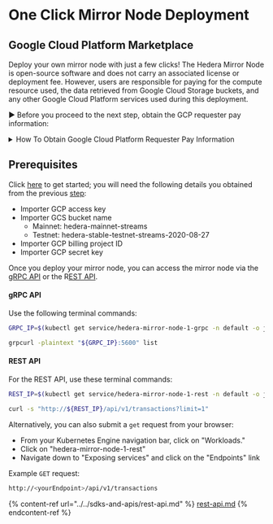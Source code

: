# One Click Mirror Node Deployment

## Google Cloud Platform Marketplace

Deploy your own mirror node with just a few clicks! The Hedera Mirror Node is open-source software and does not carry an associated license or deployment fee. However, users are responsible for paying for the compute resource used, the data retrieved from Google Cloud Storage buckets, and any other Google Cloud Platform services used during this deployment.&#x20;

► Before you proceed to the next step, obtain the GCP requester pay information:

<details>

<summary>How To Obtain Google Cloud Platform Requester Pay Information</summary>

In this step, you will generate your Google Cloud Platform HMAC access keys. These keys are needed to authenticate requests between your machine and Google Cloud Storage. They are similar to a username and password. Follow these steps to retrieve your **access key, secret**, and **project ID**:

* Create a new [project](https://cloud.google.com/resource-manager/docs/creating-managing-projects) and link your [billing account](https://cloud.google.com/billing/docs/how-to/manage-billing-account).
* From the left navigation bar, select **Cloud Storage > Settings.**
* Click the **Interoperability** tab and scroll down to the **User account HMAC** section.
* If you don't already have a default project set, set it now.
* Click **create keys** to generate access keys for your account.

</details>

## Prerequisites

Click [here](https://console.cloud.google.com/marketplace/details/mirror-node-public/hedera-mirror-node) to get started; you will need the following details you obtained from the previous [step](one-click-mirror-node-deployment.md#how-to-obtain-google-cloud-platform-requester-pay-information):

* Importer GCP access key
* Importer GCS bucket name
  * Mainnet: hedera-mainnet-streams
  * Testnet: hedera-stable-testnet-streams-2020-08-27
* Importer GCP billing project ID
* Importer GCP secret key

Once you deploy your mirror node, you can access the mirror node via the [gRPC API](../../sdks-and-apis/hedera-consensus-service-api.md) or the R[EST API](../../sdks-and-apis/rest-api.md).

#### **gRPC API**

Use the following terminal commands:

```bash
GRPC_IP=$(kubectl get service/hedera-mirror-node-1-grpc -n default -o jsonpath='{.status.loadBalancer.ingress[0].ip}')

grpcurl -plaintext "${GRPC_IP}:5600" list
```

#### **REST API**

For the REST API, use these terminal commands:

```bash
REST_IP=$(kubectl get service/hedera-mirror-node-1-rest -n default -o jsonpath='{.status.loadBalancer.ingress[0].ip}')

curl -s "http://${REST_IP}/api/v1/transactions?limit=1"
```

Alternatively, you can also submit a `get` request from your browser:

* From your Kubernetes Engine navigation bar, click on "Workloads."
* Click on "hedera-mirror-node-1-rest"
* Navigate down to "Exposing services" and click on the "Endpoints" link

Example `GET` request:

```bash
http://<yourEndpoint>/api/v1/transactions
```

{% content-ref url="../../sdks-and-apis/rest-api.md" %}
[rest-api.md](../../sdks-and-apis/rest-api.md)
{% endcontent-ref %}
